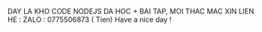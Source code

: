 DAY LA KHO CODE NODEJS DA HOC + BAI TAP,
MOI THAC MAC XIN LIEN HE :
ZALO : 0775506873 ( Tien)
Have a nice day !
